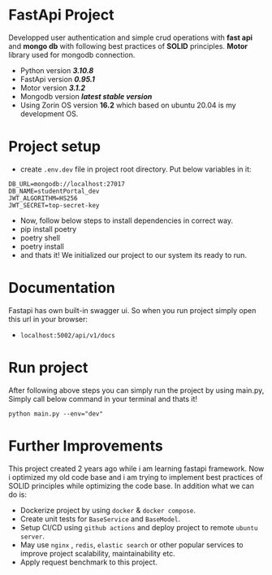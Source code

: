 # FastApi Project
Developped  user authentication and simple crud operations with **fast api** and **mongo db** with following best practices of **SOLID** principles. **Motor** library used for mongodb connection.
- Python version ***3.10.8***
- FastApi version ***0.95.1***
- Motor version ***3.1.2***
- Mongodb version ***latest stable version***
- Using Zorin OS version **16.2** which based on ubuntu 20.04 is my development OS.

# Project setup
- create ```.env.dev``` file in project root directory. Put below variables in it:
```
DB_URL=mongodb://localhost:27017
DB_NAME=studentPortal_dev
JWT_ALGORITHM=HS256
JWT_SECRET=top-secret-key
```
- Now, follow below steps to install dependencies in correct way.
- pip install poetry
- poetry shell
- poetry install 
- and thats it! We initialized our project to our system its ready to run.

# Documentation 
Fastapi has own built-in swagger ui. So when you run project simply open this url in your browser: 
- ```localhost:5002/api/v1/docs ```

# Run project
After following above steps you can simply run the project by using main.py, Simply call below command in your terminal and thats it!
```
python main.py --env="dev"
``` 

# Further Improvements
This project created 2 years ago while i am learning fastapi framework. Now i optimized my old code base and i am trying to implement best practices of SOLID principles while optimizing the code base. In addition what we can do is:
- Dockerize project by using ```docker``` & ```docker compose```.
- Create unit tests for ```BaseService``` and ```BaseModel```. 
- Setup CI/CD using ```github actions``` and deploy project to remote ```ubuntu server```.
- May use ```nginx``` , ```redis```, ```elastic search``` or other popular services to improve project scalability, maintainability etc.
- Apply request benchmark to this project.

